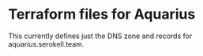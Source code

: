 # Terraform files for Aquarius

This currently defines just the DNS zone and records for aquarius.serokell.team.
